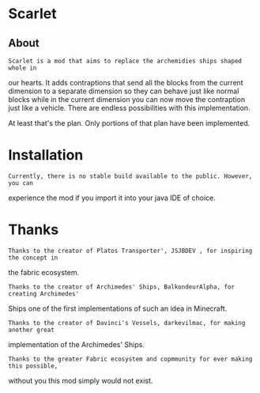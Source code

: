 # Scarlet

## About

    Scarlet is a mod that aims to replace the archemidies ships shaped whole in
our hearts. It adds contraptions that send all the blocks from the current
dimension to a separate dimension so they can behave just like normal blocks
while in the current dimension you can now move the contraption just like a 
vehicle. There are endless possibilities with this implementation.

At least that's the plan. Only portions of that plan have been implemented.

# Installation

    Currently, there is no stable build available to the public. However, you can
experience the mod if you import it into your java IDE of choice.

# Thanks

    Thanks to the creator of Platos Transporter', JSJBDEV , for inspiring the concept in 
the fabric ecosystem.

    Thanks to the creator of Archimedes' Ships, BalkondeurAlpha, for creating Archimedes'
Ships one of the first implementations of such an idea in Minecraft.

    Thanks to the creator of Davinci's Vessels, darkevilmac, for making another great
implementation of the Archimedes' Ships.

    Thanks to the greater Fabric ecosystem and copmmunity for ever making this possible, 
without you this mod simply would not exist.